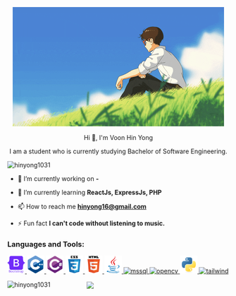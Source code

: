 <p align="center">
  <img src="https://github.com/HinYong1031/HinYong1031/blob/main/assets/header.gif" alt="MasterHead">
</p>

<p align="center">Hi 👋, I'm Voon Hin Yong</p>
<p align="center">I am a student who is currently studying Bachelor of Software Engineering.</p>

<p align="left"> <img src="https://komarev.com/ghpvc/?username=HinYong1031&style=flat&color=brightgreen" alt="hinyong1031" /> </p>

- 🔭 I’m currently working on **-**

- 🌱 I’m currently learning **ReactJs, ExpressJs, PHP**

- 📫 How to reach me **hinyong16@gmail.com**

- ⚡ Fun fact **I can't code without listening to music.**


<h3 align="left">Languages and Tools:</h3>
<p align="left"> <a href="https://getbootstrap.com" target="_blank" rel="noreferrer"> <img src="https://raw.githubusercontent.com/devicons/devicon/master/icons/bootstrap/bootstrap-plain-wordmark.svg" alt="bootstrap" width="40" height="40"/> </a> <a href="https://www.w3schools.com/cpp/" target="_blank" rel="noreferrer"> <img src="https://raw.githubusercontent.com/devicons/devicon/master/icons/cplusplus/cplusplus-original.svg" alt="cplusplus" width="40" height="40"/> </a> <a href="https://www.w3schools.com/cs/" target="_blank" rel="noreferrer"> <img src="https://raw.githubusercontent.com/devicons/devicon/master/icons/csharp/csharp-original.svg" alt="csharp" width="40" height="40"/> </a> <a href="https://www.w3schools.com/css/" target="_blank" rel="noreferrer"> <img src="https://raw.githubusercontent.com/devicons/devicon/master/icons/css3/css3-original-wordmark.svg" alt="css3" width="40" height="40"/> </a> <a href="https://www.w3.org/html/" target="_blank" rel="noreferrer"> <img src="https://raw.githubusercontent.com/devicons/devicon/master/icons/html5/html5-original-wordmark.svg" alt="html5" width="40" height="40"/> </a> <a href="https://www.java.com" target="_blank" rel="noreferrer"> <img src="https://raw.githubusercontent.com/devicons/devicon/master/icons/java/java-original.svg" alt="java" width="40" height="40"/> </a> <a href="https://www.microsoft.com/en-us/sql-server" target="_blank" rel="noreferrer"> <img src="https://www.svgrepo.com/show/303229/microsoft-sql-server-logo.svg" alt="mssql" width="40" height="40"/> </a> <a href="https://opencv.org/" target="_blank" rel="noreferrer"> <img src="https://www.vectorlogo.zone/logos/opencv/opencv-icon.svg" alt="opencv" width="40" height="40"/> </a> <a href="https://www.python.org" target="_blank" rel="noreferrer"> <img src="https://raw.githubusercontent.com/devicons/devicon/master/icons/python/python-original.svg" alt="python" width="40" height="40"/> </a> <a href="https://tailwindcss.com/" target="_blank" rel="noreferrer"> <img src="https://www.vectorlogo.zone/logos/tailwindcss/tailwindcss-icon.svg" alt="tailwind" width="40" height="40"/> </a> </p>

<div>
  <p><img align="left" width="35%" src="https://github-readme-stats.vercel.app/api/top-langs/?username=hinyong1031&theme=default&show_icons=true&hide_border=true&layout=compact" alt="hinyong1031" /></p>
  <p>&nbsp;<img align="center" width="50%" src="https://github-readme-stats.vercel.app/api?username=hinyong1031&theme=default&show_icons=true&hide_border=true&count_private=true" #alt="hinyong1031" /></p>
</div>
